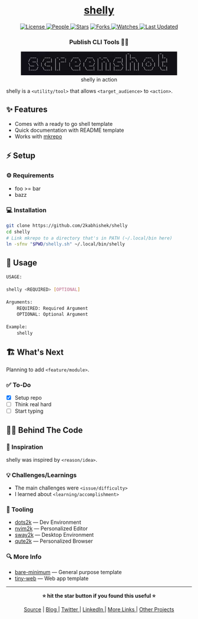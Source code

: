 <div align = "center">

<h1><a href="https://github.com/2kabhishek/shelly">shelly</a></h1>

<a href="https://github.com/2KAbhishek/shelly/blob/main/LICENSE">
<img alt="License" src="https://img.shields.io/github/license/2kabhishek/shelly?style=flat&color=eee&label="> </a>

<a href="https://github.com/2KAbhishek/shelly/graphs/contributors">
<img alt="People" src="https://img.shields.io/github/contributors/2kabhishek/shelly?style=flat&color=ffaaf2&label=People"> </a>

<a href="https://github.com/2KAbhishek/shelly/stargazers">
<img alt="Stars" src="https://img.shields.io/github/stars/2kabhishek/shelly?style=flat&color=98c379&label=Stars"></a>

<a href="https://github.com/2KAbhishek/shelly/network/members">
<img alt="Forks" src="https://img.shields.io/github/forks/2kabhishek/shelly?style=flat&color=66a8e0&label=Forks"> </a>

<a href="https://github.com/2KAbhishek/shelly/watchers">
<img alt="Watches" src="https://img.shields.io/github/watchers/2kabhishek/shelly?style=flat&color=f5d08b&label=Watches"> </a>

<a href="https://github.com/2KAbhishek/shelly/pulse">
<img alt="Last Updated" src="https://img.shields.io/github/last-commit/2kabhishek/shelly?style=flat&color=e06c75&label="> </a>

<h3>Publish CLI Tools 🐚✨</h3>

<figure>
  <img src="images/screenshot.png" alt="shelly in action">
  <br/>
  <figcaption>shelly in action</figcaption>
</figure>

</div>

shelly is a `<utility/tool>` that allows `<target_audience>` to `<action>`.

## ✨ Features

- Comes with a ready to go shell template
- Quick documentation with README template
- Works with [mkrepo](https://github.com/2kabhishek/mkrepo)

## ⚡ Setup

### ⚙️ Requirements

- foo >= bar
- bazz

### 💻 Installation

```bash
git clone https://github.com/2kabhishek/shelly
cd shelly
# Link mkrepo to a directory that's in PATH (~/.local/bin here)
ln -sfnv "$PWD/shelly.sh" ~/.local/bin/shelly
```

## 🚀 Usage

```bash
USAGE:

shelly <REQUIRED> [OPTIONAL]

Arguments:
    REQUIRED: Required Argument
    OPTIONAL: Optional Argument

Example:
    shelly
```

## 🏗️ What's Next

Planning to add `<feature/module>`.

### ✅ To-Do

- [x] Setup repo
- [ ] Think real hard
- [ ] Start typing

## 🧑‍💻 Behind The Code

### 🌈 Inspiration

shelly was inspired by `<reason/idea>`.

### 💡 Challenges/Learnings

- The main challenges were `<issue/difficulty>`
- I learned about `<learning/accomplishment>`

### 🧰 Tooling

- [dots2k](https://github.com/2kabhishek/dots2k) — Dev Environment
- [nvim2k](https://github.com/2kabhishek/nvim2k) — Personalized Editor
- [sway2k](https://github.com/2kabhishek/sway2k) — Desktop Environment
- [qute2k](https://github.com/2kabhishek/qute2k) — Personalized Browser

### 🔍 More Info

- [bare-minimum](https://github.com/2kabhishek/bare-minimum) — General purpose template
- [tiny-web](https://github.com/2kabhishek/tiny-web) — Web app template

<hr>

<div align="center">

<strong>⭐ hit the star button if you found this useful ⭐</strong><br>

<a href="https://github.com/2KAbhishek/shelly">Source</a>
| <a href="https://2kabhishek.github.io/blog" target="_blank">Blog </a>
| <a href="https://twitter.com/2kabhishek" target="_blank">Twitter </a>
| <a href="https://linkedin.com/in/2kabhishek" target="_blank">LinkedIn </a>
| <a href="https://2kabhishek.github.io/links" target="_blank">More Links </a>
| <a href="https://2kabhishek.github.io/projects" target="_blank">Other Projects </a>

</div>

